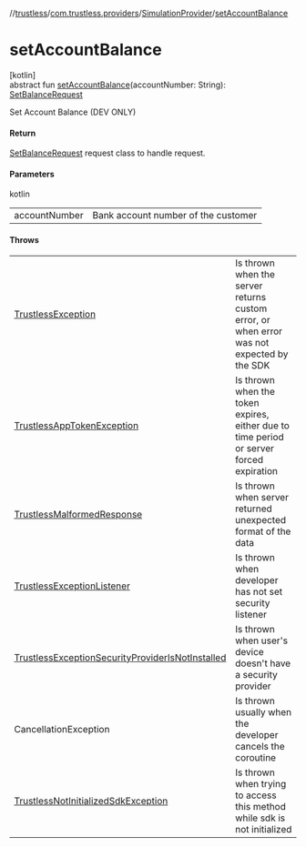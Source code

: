 //[trustless](../../../index.md)/[com.trustless.providers](../index.md)/[SimulationProvider](index.md)/[setAccountBalance](set-account-balance.md)

# setAccountBalance

[kotlin]\
abstract fun [setAccountBalance](set-account-balance.md)(accountNumber: String): [SetBalanceRequest](../../com.trustless.requests.simulate.setBalance/-set-balance-request/index.md)

Set Account Balance (DEV ONLY)

#### Return

[SetBalanceRequest](../../com.trustless.requests.simulate.setBalance/-set-balance-request/index.md) request class to handle request.

#### Parameters

kotlin

| | |
|---|---|
| accountNumber | Bank account number of the customer |

#### Throws

| | |
|---|---|
| [TrustlessException](../../com.trustless.exceptions/-trustless-exception/index.md) | Is thrown when the server returns custom error, or when error was not expected by the SDK |
| [TrustlessAppTokenException](../../com.trustless.exceptions/-trustless-app-token-exception/index.md) | Is thrown when the token expires, either due to time period or server forced expiration |
| [TrustlessMalformedResponse](../../com.trustless.exceptions/-trustless-malformed-response/index.md) | Is thrown when server returned unexpected format of the data |
| [TrustlessExceptionListener](../../com.trustless.exceptions/-trustless-exception-listener/index.md) | Is thrown when developer has not set security listener |
| [TrustlessExceptionSecurityProviderIsNotInstalled](../../com.trustless.exceptions/-trustless-exception-security-provider-is-not-installed/index.md) | Is thrown when user's device doesn't have a security provider |
| CancellationException | Is thrown usually when the developer cancels the coroutine |
| [TrustlessNotInitializedSdkException](../../com.trustless.exceptions/-trustless-not-initialized-sdk-exception/index.md) | Is thrown when trying to access this method while sdk is not initialized |
